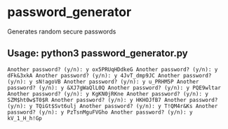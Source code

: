 # password_generator
Generates random secure passwords

## Usage: python3 password_generator.py
`
Another password? (y/n): y
ox5PRUqHDdkeG
Another password? (y/n): y
dFk&3xkA
Another password? (y/n): y
4JvT_dmp9JC
Another password? (y/n): y
sN!agoVB
Another password? (y/n): y
u_PRHM5P
Another password? (y/n): y
&XJ7gWaQlL0Q
Another password? (y/n): y
PQE9wltar
Another password? (y/n): y
KgKN0jRKne
Another password? (y/n): y
SZM$ht0w$T0$R
Another password? (y/n): y
HKHOJfB7
Another password? (y/n): y
TQiGt$Svt6ulj
Another password? (y/n): y
T!QM4r&Ks
Another password? (y/n): y
PzTsnMguFVGho
Another password? (y/n): y
kV_1_H_h!Gp
`
